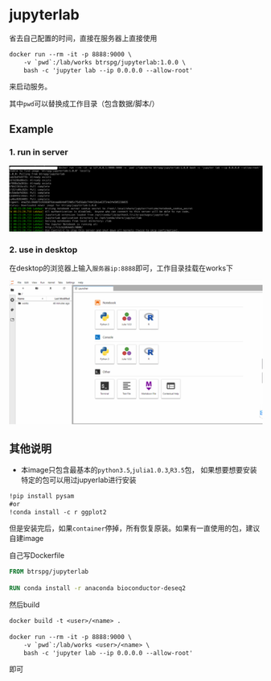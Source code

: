 # jupyterlab

省去自己配置的时间，直接在服务器上直接使用

```shell script
docker run --rm -it -p 8888:9000 \
    -v `pwd`:/lab/works btrspg/jupyterlab:1.0.0 \
    bash -c 'jupyter lab --ip 0.0.0.0 --allow-root'
```
来启动服务。


其中`pwd`可以替换成工作目录（包含数据/脚本/）

## Example

### 1. run in server

![RUN](images/docker_run.png)

### 2. use in desktop

在desktop的浏览器上输入`服务器ip:8888`即可，工作目录挂载在works下

![USE](images/docker_use.png)



## 其他说明

- 本image只包含最基本的`python3.5`,`julia1.0.3`,`R3.5`包，
如果想要想要安装特定的包可以用过jupyerlab进行安装

```
!pip install pysam
#or
!conda install -c r ggplot2
```
但是安装完后，如果`container`停掉，所有恢复原装。如果有一直使用的包，建议自建image

自己写Dockerfile

```dockerfile
FROM btrspg/jupyterlab

RUN conda install -r anaconda bioconductor-deseq2
```

然后build

```shell script
docker build -t <user>/<name> .

docker run --rm -it -p 8888:9000 \
    -v `pwd`:/lab/works <user>/<name> \
    bash -c 'jupyter lab --ip 0.0.0.0 --allow-root'
```
即可


